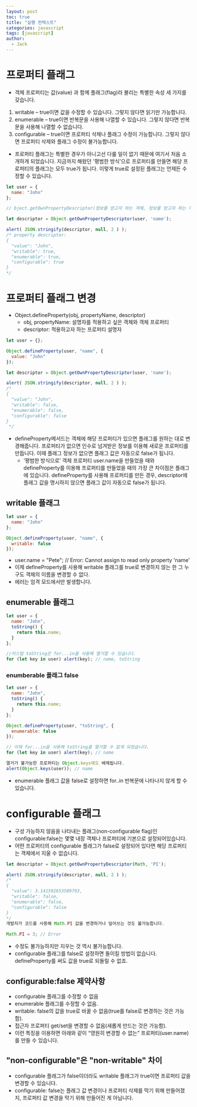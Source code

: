```yaml
---
layout: post
toc: true
title: "실행 컨텍스트"
categories: javascript
tags: [javascript]
author:
  - Jack
---
```




# 프로퍼티 플래그
* 객체 프로퍼티는 값(value) 과 함께 플래그(flag)라 불리는 특별한 속성 세 가지를 갖습니다.
1. writable – true이면 값을 수정할 수 있습니다. 그렇지 않다면 읽기만 가능합니다.
2. enumerable – true이면 반복문을 사용해 나열할 수 있습니다. 그렇지 않다면 반복문을 사용해 나열할 수 없습니다.
3. configurable – true이면 프로퍼티 삭제나 플래그 수정이 가능합니다. 그렇지 않다면 프로퍼티 삭제와 플래그 수정이 불가능합니다.
* 프로퍼티 플래그는 특별한 경우가 아니고선 다룰 일이 없기 때문에 여기서 처음 소개하게 되었습니다. 지금까지 해왔던 '평범한 방식’으로 프로퍼티를 만들면 해당 프로퍼티의 플래그는 모두 true가 됩니다. 이렇게 true로 설정된 플래그는 언제든 수정할 수 있습니다.


```javascript
let user = {
  name: "John"
};

// bject.getOwnPropertyDescriptor(정보를 얻고자 하는 객체, 정보를 얻고자 하는 객체 내 프로퍼티)

let descriptor = Object.getOwnPropertyDescriptor(user, 'name');

alert( JSON.stringify(descriptor, null, 2 ) );
/* property descriptor:
{
  "value": "John",
  "writable": true,
  "enumerable": true,
  "configurable": true
}
*/
```


# 프로퍼티 플래그 변경
* Object.defineProperty(obj, propertyName, descriptor)
  * obj, propertyName: 설명자를 적용하고 싶은 객체와 객체 프로퍼티
  * descriptor: 적용하고자 하는 프로퍼티 설명자

```javascript
let user = {};

Object.defineProperty(user, "name", {
  value: "John"
});

let descriptor = Object.getOwnPropertyDescriptor(user, 'name');

alert( JSON.stringify(descriptor, null, 2 ) );
/*
{
  "value": "John",
  "writable": false,
  "enumerable": false,
  "configurable": false
}
 */
```

* defineProperty메서드는 객체에 해당 프로퍼티가 있으면 플래그를 원하는 대로 변경해줍니다. 프로퍼티가 없으면 인수로 넘겨받은 정보를 이용해 새로운 프로퍼티를 만듭니다. 이때 플래그 정보가 없으면 플래그 값은 자동으로 false가 됩니다.
  * ‘평범한 방식으로’ 객체 프로퍼티 user.name을 만들었을 때와 defineProperty를 이용해 프로퍼티를 만들었을 때의 가장 큰 차이점은 플래그에 있습니다. defineProperty를 사용해 프로퍼티를 만든 경우, descriptor에 플래그 값을 명시하지 않으면 플래그 값이 자동으로 false가 됩니다.  



## writable 플래그
```javascript
let user = {
  name: "John"
};

Object.defineProperty(user, "name", {
  writable: false
});

```
* user.name = "Pete"; // Error: Cannot assign to read only property 'name'
* 이제 defineProperty를 사용해 writable 플래그를 true로 변경하지 않는 한 그 누구도 객체의 이름을 변경할 수 없다.
* 에러는 엄격 모드에서만 발생합니다.



## enumerable 플래그

```javascript
let user = {
  name: "John",
  toString() {
    return this.name;
  }
};

//커스텀 toString은 for...in을 사용해 열거할 수 있습니다.
for (let key in user) alert(key); // name, toString
```

### enumberable 플래그 false
```javascript
let user = {
  name: "John",
  toString() {
    return this.name;
  }
};

Object.defineProperty(user, "toString", {
  enumerable: false
});

// 이제 for...in을 사용해 toString을 열거할 수 없게 되었습니다.
for (let key in user) alert(key); // name

열거가 불가능한 프로퍼티는 Object.keys에도 배제됩니다.
alert(Object.keys(user)); // name
```

* enumerable 플래그 값을 false로 설정하면 for..in 반복문에 나타나지 않게 할 수 있습니다.



# configurable 플래그
* 구성 가능하지 않음을 나타내는 플래그(non-configurable flag)인 configurable:false는 몇몇 내장 객체나 프로퍼티에 기본으로 설정되어있습니다.
* 어떤 프로퍼티의 configurable 플래그가 false로 설정되어 있다면 해당 프로퍼티는 객체에서 지울 수 없습니다.

```javascript
let descriptor = Object.getOwnPropertyDescriptor(Math, 'PI');

alert( JSON.stringify(descriptor, null, 2 ) );
/*
{
  "value": 3.141592653589793,
  "writable": false,
  "enumerable": false,
  "configurable": false
}
*/
개발자가 코드를 사용해 Math.PI 값을 변경하거나 덮어쓰는 것도 불가능합니다.

Math.PI = 3; // Error

```

* 수정도 불가능하지만 지우는 것 역시 불가능합니다.
* configurable 플래그를 false로 설정하면 돌이킬 방법이 없습니다. defineProperty를 써도 값을 true로 되돌릴 수 없죠.


## configurable:false 제약사항
* configurable 플래그를 수정할 수 없음
* enumerable 플래그를 수정할 수 없음.
* writable: false의 값을 true로 바꿀 수 없음(true를 false로 변경하는 것은 가능함).
* 접근자 프로퍼티 get/set을 변경할 수 없음(새롭게 만드는 것은 가능함).
* 이런 특징을 이용하면 아래와 같이 “영원히 변경할 수 없는” 프로퍼티(user.name)를 만들 수 있습니다.


## "non-configurable"은 "non-writable" 차이
* configurable 플래그가 false이더라도 writable 플래그가 true이면 프로퍼티 값을 변경할 수 있습니다.
* configurable: false는 플래그 값 변경이나 프로퍼티 삭제를 막기 위해 만들어졌지, 프로퍼티 값 변경을 막기 위해 만들어진 게 아닙니다.
